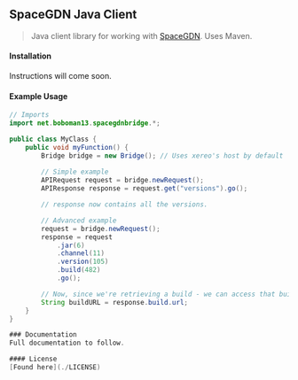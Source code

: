 SpaceGDN Java Client
-----

> Java client library for working with [SpaceGDN](https://github.com/connor4312/SpaceGDN). Uses Maven.

#### Installation
Instructions will come soon.

#### Example Usage
```java
// Imports
import net.boboman13.spacegdnbridge.*;

public class MyClass {
	public void myFunction() {
		Bridge bridge = new Bridge(); // Uses xereo's host by default
		
		// Simple example
		APIRequest request = bridge.newRequest();
		APIResponse response = request.get("versions").go();

		// response now contains all the versions.

		// Advanced example
		request = bridge.newRequest();
		response = request
			.jar(6)
			.channel(11)
			.version(105)
			.build(482)
			.go();

		// Now, since we're retrieving a build - we can access that build.
		String buildURL = response.build.url;
	}
}

### Documentation
Full documentation to follow.

#### License
[Found here](./LICENSE)

